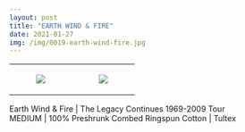 ```yaml
---
layout: post
title: "EARTH WIND & FIRE"
date: 2021-01-27
img: /img/0019-earth-wind-fire.jpg
---
```




<table style="width:100%;"><tr><td style="vertical-align:top;">
      <figure class="tmblr-full" data-orig-height="2048" data-orig-width="1365" data-orig-src="https://concertshirts.netlify.app/shirts/0019/0019-01.jpg"><img src="https://64.media.tumblr.com/2d32059465b5bf452a1fd413f73dd0fb/42bda5e00e374b3b-ce/s540x810/6f773929f15747de00fae1cb6be09f57d5f0a63a.jpg" data-orig-height="2048" data-orig-width="1365" data-orig-src="https://concertshirts.netlify.app/shirts/0019/0019-01.jpg"/></figure></td>
    <td style="vertical-align:top;">
      <figure class="tmblr-full" data-orig-height="2048" data-orig-width="1365" data-orig-src="https://concertshirts.netlify.app/shirts/0019/0019-02.jpg"><img src="https://64.media.tumblr.com/eedef688643dafac88bc3f01859c0d96/42bda5e00e374b3b-16/s540x810/c5f6ed4687a71a7e4e0dd353a78e1b39e3da12f0.jpg" data-orig-height="2048" data-orig-width="1365" data-orig-src="https://concertshirts.netlify.app/shirts/0019/0019-02.jpg"/></figure></td>
  </tr></table><p>
  Earth Wind &amp; Fire | The Legacy Continues 1969-2009 Tour<br/>MEDIUM | 100% Preshrunk Combed Ringspun Cotton | Tultex
</p>
